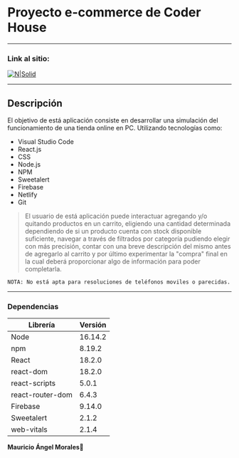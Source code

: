 


# Proyecto e-commerce de Coder House
***
### Link al sitio:
[![N|Solid](https://imgs.search.brave.com/2br-kJw9bbCLXj1FKY1ts_yeON9VvgPRcnPy-696EVA/rs:fit:64:225:1/g:ce/aHR0cHM6Ly90c2Uz/Lm1tLmJpbmcubmV0/L3RoP2lkPU9JUC5K/M09wVTltVWlFQ2xn/bk5TbGRIM2NBQUFB/QSZwaWQ9QXBp)](_https://638d091f97124e68936376c8--monumental-profiterole-d6bc43.netlify.app/_)
***
## Descripción
El objetivo de está aplicación consiste en desarrollar una simulación del funcionamiento de una tienda online en PC.
Utilizando tecnologías como: 
- Visual Studio Code
- React.js 
- CSS 
- Node.js
- NPM
- Sweetalert
- Firebase
- Netlify
- Git
> El usuario de está aplicación puede interactuar agregando y/o quitando productos en un carrito, eligiendo una cantidad determinada dependiendo de si un producto cuenta con stock disponible suficiente, navegar a través de filtrados por categoría pudiendo elegir con más precisión, contar con una breve descripción del mismo antes de agregarlo al carrito y por último experimentar la "compra" final en la cual deberá proporcionar algo de información para poder completarla.

```
NOTA: No está apta para resoluciones de teléfonos moviles o parecidas.
```
***

### Dependencias
| Librería | Versión |
| ------ | ------ |
| Node | 16.14.2 |
| npm | 8.19.2 |
| React | 18.2.0 |
| react-dom | 18.2.0 |
| react-scripts | 5.0.1 |
| react-router-dom | 6.4.3 |
| Firebase | 9.14.0 |
| Sweetalert | 2.1.2 |
| web-vitals | 2.1.4 |

**Mauricio Ángel Morales🤘**
